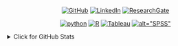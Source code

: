 

<p align="center">
    <a href="https://github.com/RRrrChloe" target="_blank"><img alt="GitHub" src="https://img.shields.io/badge/-@chloe-181717?style=flat-square&logo=GitHub&logoColor=white"></a>
    <a href="https://www.linkedin.com/in/ruonanzh01" target="_blank"><img alt="LinkedIn" src="https://img.shields.io/badge/-LinkedIn-0077B5?style=flat-square&logo=Linkedin&logoColor=white"></a>
    <a href="https://www.researchgate.net/profile/Ruonan Zhao" target="_blank"><img alt="ResearchGate" src="https://img.shields.io/badge/-ResearchGate-00CCBB?style=flat-square&logo=ResearchGate&logoColor=white"></a>
</p>

<p align="center">
    <a href="https://github.com/RRrrChloe?tab=repositories&language=python" target="_blank"><img alt="python" src="https://img.shields.io/badge/-python-3776AB?style=flat-square&logo=Python&logoColor=white"></a>
    <a href="https://github.com/RRrrChloe?tab=repositories&language=r" target="_blank"><img alt="R" src="https://img.shields.io/badge/-R-276DC3?style=flat-square&logo=R&logoColor=white"></a>
    <a href="https://github.com/RRrrChloe?tab=repositories&q=tableau" target="_blank"><img alt="Tableau" src="https://img.shields.io/badge/-Tableau-E97627?style=flat-square&logo=tableau&logoColor=white"></a>
    <a href="https://github.com/RRrrChloe?tab=repositories&q=spss" target="_blank"><img alt=alt="SPSS" src="https://img.shields.io/badge/-SPSS-0F62FE?style=flat-square&logo=ibm&logoColor=white"></a>
</p>



<details>
<summary>Click for GitHub Stats</summary>
<p align="center">
    <img alt = "GitHub Stats" src="https://github-readme-stats.vercel.app/api?username=RRrrChloe&show_icons=true&hide=issues&icon_color=000000&hide_border=true&title_color=5391FE&text_color=555">
    <br>
    <img alt = "Top Language" src="https://github-readme-stats.vercel.app/api/top-langs/?username=RRrrChloe&hide=html,&hide_border=true&title_color=5391FE&text_color=555"
</p>
</details>
